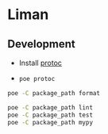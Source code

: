 # Liman

## Development

- Install [protoc](https://protobuf.dev/installation/)
- ```bash
  poe protoc
  ```

```bash
poe -C package_path format

poe -C package_path lint
poe -C package_path test
poe -C package_path mypy
```
